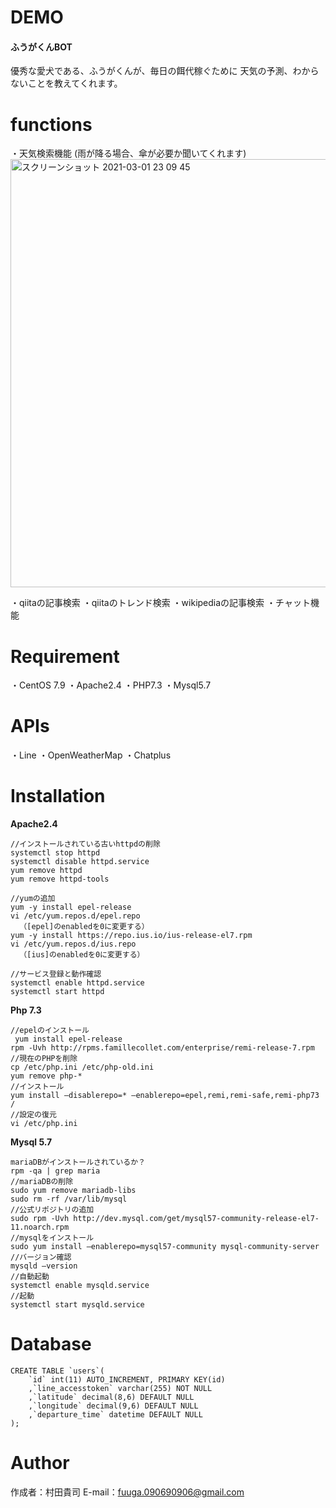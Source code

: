 # DEMO

#### ふうがくんBOT
優秀な愛犬である、ふうがくんが、毎日の餌代稼ぐために
天気の予測、わからないことを教えてくれます。

# functions
・天気検索機能
(雨が降る場合、傘が必要か聞いてくれます)
<img width="685" alt="スクリーンショット 2021-03-01 23 09 45" src="https://user-images.githubusercontent.com/69385017/109510276-2910d300-7ae5-11eb-8e3e-1ed7842cfb8e.png">




・qiitaの記事検索
・qiitaのトレンド検索
・wikipediaの記事検索
・チャット機能

# Requirement
・CentOS 7.9
・Apache2.4
・PHP7.3
・Mysql5.7

# APIs
・Line
・OpenWeatherMap
・Chatplus

# Installation
**Apache2.4**
```
//インストールされている古いhttpdの削除
systemctl stop httpd
systemctl disable httpd.service
yum remove httpd
yum remove httpd-tools

//yumの追加
yum -y install epel-release
vi /etc/yum.repos.d/epel.repo
  （[epel]のenabledを0に変更する）
yum -y install https://repo.ius.io/ius-release-el7.rpm
vi /etc/yum.repos.d/ius.repo
  （[ius]のenabledを0に変更する）

//サービス登録と動作確認
systemctl enable httpd.service
systemctl start httpd
```

**Php 7.3**
```
//epelのインストール
 yum install epel-release
rpm -Uvh http://rpms.famillecollet.com/enterprise/remi-release-7.rpm
//現在のPHPを削除
cp /etc/php.ini /etc/php-old.ini
yum remove php-*
//インストール
yum install —disablerepo=* —enablerepo=epel,remi,remi-safe,remi-php73 /
//設定の復元
vi /etc/php.ini
```

**Mysql 5.7**
```
mariaDBがインストールされているか？
rpm -qa | grep maria
//mariaDBの削除
sudo yum remove mariadb-libs
sudo rm -rf /var/lib/mysql
//公式リポジトリの追加
sudo rpm -Uvh http://dev.mysql.com/get/mysql57-community-release-el7-11.noarch.rpm
//mysqlをインストール
sudo yum install —enablerepo=mysql57-community mysql-community-server
//バージョン確認
mysqld —version
//自動起動
systemctl enable mysqld.service
//起動
systemctl start mysqld.service
```

# Database
```
CREATE TABLE `users`(
    `id` int(11) AUTO_INCREMENT, PRIMARY KEY(id)
    ,`line_accesstoken` varchar(255) NOT NULL
    ,`latitude` decimal(8,6) DEFAULT NULL
    ,`longitude` decimal(9,6) DEFAULT NULL
    ,`departure_time` datetime DEFAULT NULL
);
```
# Author
作成者：村田貴司
 E-mail：fuuga.090690906@gmail.com



